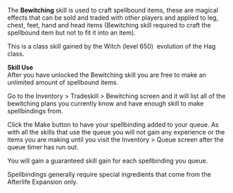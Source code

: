 The **Bewitching** skill is used to craft spellbound items, these are magical effects that can be sold and traded with other players and applied to leg, chest, feet, hand and head items (Bewitching skill required to craft the spellbound item but not to fit it into an item).

This is a class skill gained by the Witch (level 650)  evolution of the Hag class.

**Skill Use**  
After you have unlocked the Bewitching skill you are free to make an unlimited amount of spellbound items.

Go to the Inventory > Tradeskill > Bewitching screen and it will list all of the bewitching plans you currently know and have enough skill to make spellbindings from.

Click the Make button to have your spellbinding added to your queue. As with all the skills that use the queue you will not gain any experience or the items you are making until you visit the Inventory > Queue screen after the queue timer has run out.

You will gain a guaranteed skill gain for each spellbinding you queue.

Spellbindings generally require special ingredients that come from the Afterlife Expansion only.